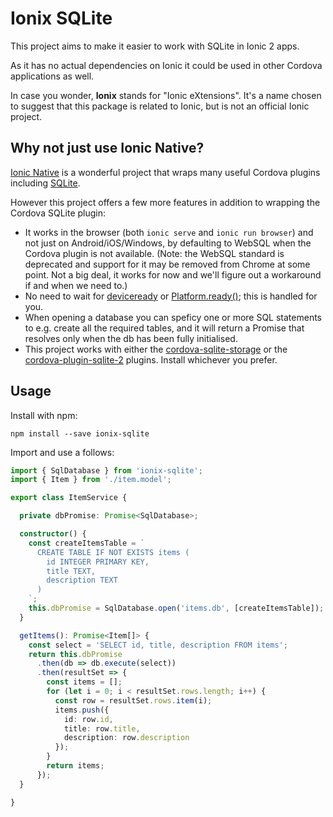 # Ionix SQLite

This project aims to make it easier to work with SQLite in Ionic 2 apps.

As it has no actual dependencies on Ionic it could be used in other Cordova applications as well.

In case you wonder, **Ionix** stands for "Ionic eXtensions". It's a name chosen to suggest that this package is related to Ionic, but is not an official Ionic project.

## Why not just use Ionic Native?

[Ionic Native](https://ionicframework.com/docs/v2/native/) is a wonderful project that wraps many useful Cordova plugins including [SQLite](https://ionicframework.com/docs/v2/native/sqlite/).

However this project offers a few more features in addition to wrapping the Cordova SQLite plugin:

* It works in the browser (both `ionic serve` and `ionic run browser`) and not just on Android/iOS/Windows, by defaulting to WebSQL when the Cordova plugin is not available. (Note: the WebSQL standard is deprecated and support for it may be removed from Chrome at some point. Not a big deal, it works for now and we'll figure out a workaround if and when we need to.)
* No need to wait for [deviceready](http://cordova.apache.org/docs/en/6.x/cordova/events/events.html#deviceready) or [Platform.ready()](http://ionicframework.com/docs/v2/api/platform/Platform/#ready); this is handled for you.
* When opening a database you can speficy one or more SQL statements to e.g. create all the required tables, and it will return a Promise that resolves only when the db has been fully initialised.
* This project works with either the [cordova-sqlite-storage](https://github.com/litehelpers/Cordova-sqlite-storage) or the [cordova-plugin-sqlite-2](https://github.com/nolanlawson/cordova-plugin-sqlite-2) plugins. Install whichever you prefer.

## Usage

Install with npm:

```
npm install --save ionix-sqlite
```

Import and use a follows:

```TypeScript
import { SqlDatabase } from 'ionix-sqlite';
import { Item } from './item.model';

export class ItemService {

  private dbPromise: Promise<SqlDatabase>;

  constructor() {
    const createItemsTable = `
      CREATE TABLE IF NOT EXISTS items (
        id INTEGER PRIMARY KEY,
        title TEXT,
        description TEXT
      )
    `;
    this.dbPromise = SqlDatabase.open('items.db', [createItemsTable]);
  }

  getItems(): Promise<Item[]> {
    const select = 'SELECT id, title, description FROM items';
    return this.dbPromise
      .then(db => db.execute(select))
      .then(resultSet => {
        const items = [];
        for (let i = 0; i < resultSet.rows.length; i++) {
          const row = resultSet.rows.item(i);
          items.push({
            id: row.id,
            title: row.title,
            description: row.description
          });
        }
        return items;
      });
  }

}
```
